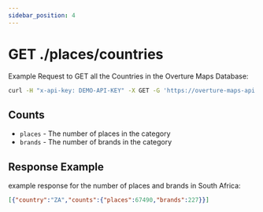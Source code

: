 ```yaml
---
sidebar_position: 4
---
```


# GET ./places/countries


Example Request to GET all the Countries in the Overture Maps Database:

```bash
curl -H "x-api-key: DEMO-API-KEY" -X GET -G 'https://overture-maps-api.thatapicompany.com/places/countries'
```

## Counts

- `places` - The number of places in the category
- `brands` - The number of brands in the category

## Response Example

example response for the number of places and brands in South Africa:

```JSON
[{"country":"ZA","counts":{"places":67490,"brands":227}}]
```
